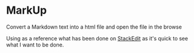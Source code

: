 # MarkUp
Convert a Markdown text into a html file and open the file in the browse 

Using as a reference what has been done on [StackEdit](https://stackedit.io/app#) as it's quick to see what I want to be done. 
